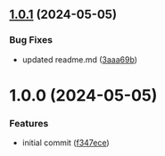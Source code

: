 ## [1.0.1](https://github.com/JS-AK/mysql-migration-system/compare/v1.0.0...v1.0.1) (2024-05-05)


### Bug Fixes

* updated readme.md ([3aaa69b](https://github.com/JS-AK/mysql-migration-system/commit/3aaa69b1854fcf41e5dbc31f6e9a0f3254f542c7))

# 1.0.0 (2024-05-05)


### Features

* initial commit ([f347ece](https://github.com/JS-AK/mysql-migration-system/commit/f347ece3efb577738d06a5cf94b8ceb59430cf3b))
